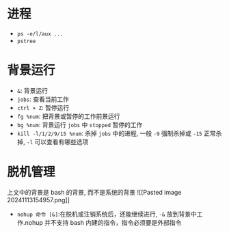 # 进程
-  `ps -e/l/aux ...`
- `pstree`

# 背景运行
-  `&`: 背景运行
- `jobs`: 查看当前工作
- `ctrl + Z`: 暂停运行
- `fg %num`: 把背景或暂停的工作前景运行
- `bg %num`: 背景运行 `jobs` 中 `stopped` 暂停的工作
- `kill -l/1/2/9/15 %num`: 杀掉 `jobs` 中的进程, 一般 `-9` 强制杀掉或 `-15` 正常杀掉, `-l` 可以查看有哪些选项
# 脱机管理
上文中的背景是 bash 的背景, 而不是系统的背景
![[Pasted image 20241113154957.png]]
-  `nohup 命令 [&]`:在脱机或注销系统后，还能继续进行, `-&` 放到背景中工作.nohup 并不支持 bash 内建的指令，指令必须要是外部指令